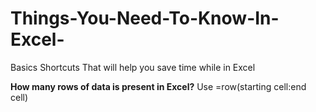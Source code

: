 # Things-You-Need-To-Know-In-Excel-
Basics Shortcuts That will help you save time while in Excel

**How many rows of data is present in Excel?**
Use =row(starting cell:end cell)
